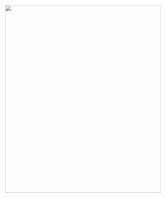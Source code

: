 <img src="https://lh3.googleusercontent.com/xRSi0lIHgyPKV5LWFJEwn1EA4-mUXMfvgZPc9WvMjGHe7HP3EwRHxEzJR-XSvim9KJjPg5K6wD1UHqRrjSMDxNHSMax4NyKbp4691jQH8weiCVdrsW6ZIdo0lTEN7UXc0G-VYz_eLJ_cdEp9MRKgKyC3sUbZGgyngFMgUr6Cd7MHTNaxRUSppEm97kIdlRqZn8TKuxT722maCPJFTR2ZoFMc2PHzFR9dvsrhjFMhpKQg_Xvak3QPAeWMKxSCkVl9GjBIbuWWER0WMrY474CGrxy49WX6X4dCutdBLjrz0kLoZ6rtr8xVB86CUTbepQIoT7dhRu4a5IVzW3_FVMOrTR7XoL7TWRZ0dBJcMQzHxHpRLfndR12mTDxQL2toTnZmU43UONkyLGaRG-nB1vslr7gpnsTFc7zNXpJ5N_M-9Mm9Okd0avujnelwez9DAwiPBW3TB_2aBWr6nccy6BFNQe1ckhA2QvKOnBhbG-gjMi4EljrIJdTkPFM9DzTsmpH5LpDTRKnygcoIyPS3mRvnIuqe9jPyUotIFolLHBVdw_2CcRBL4Qm4oiY4GtvMqC3zDmq4kTPhpIT0NCADK4cWcpQ9WnewpdJ_l8zvFua_dwIpJPVHdW7KIYa8ZhQxkAcnq4k0_bigP66jQYiJgv8E_LkWCvvbniK6XgT6UuIB62z3W6avc2J5p-qWI2BW_niVxmunIM_WpjiTkflpLT8kA1zR=w1140-h1580-no?authuser=0" height="600" width="500"/>